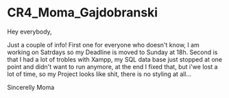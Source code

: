 # CR4_Moma_Gajdobranski

Hey  everybody, 

Just a couple of info!
First one for everyone who doesn't know, I am working on Satrdays so my Deadline is moved to Sunday at 18h.
Second is that I had a lot of trobles with Xampp, my SQL data base just stopped at one point and didn't want to run anymore, at the end I fixed that, but i'we lost a lot of time, so my Project looks like shit, there is no styling at all...

Sincerelly
Moma

